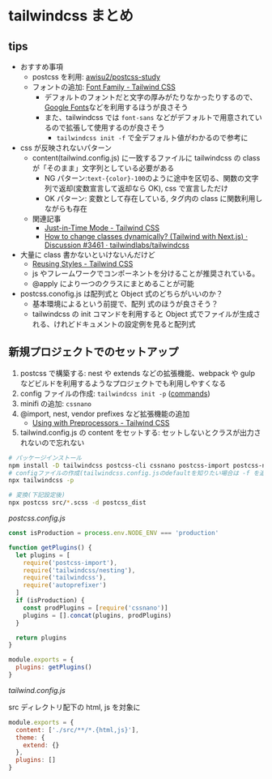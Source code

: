 # tailwindcss まとめ

## tips

- おすすめ事項
  - postcss を利用: [awisu2/postcss\-study](https://github.com/awisu2/postcss-study)
  - フォントの追加: [Font Family \- Tailwind CSS](https://tailwindcss.com/docs/font-family)
    - デフォルトのフォントだと文字の厚みがたりなかったりするので、[Google Fonts](https://fonts.google.com/)などを利用するほうが良さそう
    - また、tailwindcss では `font-sans` などがデフォルトで用意されているので拡張して使用するのが良さそう
      - `tailwindcss init -f` で全デフォルト値がわかるので参考に
- css が反映されないパターン
  - content(tailwind.config.js) に一致するファイルに tailwindcss の class が「そのまま」文字列としている必要がある
    - NG パターン:`text-{color}-100`のように途中を区切る、関数の文字列で返却(変数宣言して返却なら OK), css で宣言しただけ
    - OK パターン: 変数として存在している, タグ内の class に関数利用しながらも存在
  - 関連記事
    - [Just\-in\-Time Mode \- Tailwind CSS](https://v2.tailwindcss.com/docs/just-in-time-mode#arbitrary-value-support)
    - [How to change classes dynamically? \(Tailwind with Next\.js\) · Discussion \#3461 · tailwindlabs/tailwindcss](https://github.com/tailwindlabs/tailwindcss/discussions/3461)
- 大量に class 書かないといけないんだけど
  - [Reusing Styles \- Tailwind CSS](https://tailwindcss.com/docs/reusing-styles)
  - js やフレームワークでコンポーネントを分けることが推奨されている。
  - @apply により一つのクラスにまとめることが可能
- postcss.conofig.js は配列式と Object 式のどちらがいいのか？
  - 基本環境によるという前提で、配列 式のほうが良さそう？
  - tailwindcss の init コマンドを利用すると Object 式でファイルが生成される、けれどドキュメントの設定例を見ると配列式

## 新規プロジェクトでのセットアップ

1. postcss で構築する: nest や extends などの拡張機能、webpack や gulp などビルドを利用するようなプロジェクトでも利用しやすくなる
2. config ファイルの作成: `tailwindcss init -p` ([commands](./commands))
3. minifi の追加: `cssnano`
4. @import, nest, vendor prefixes など拡張機能の追加
   - [Using with Preprocessors \- Tailwind CSS](https://tailwindcss.com/docs/using-with-preprocessors)
5. tailwind.config.js の content をセットする: セットしないとクラスが出力されないので忘れない

```bash
# パッケージインストール
npm install -D tailwindcss postcss-cli cssnano postcss-import postcss-nesting autoprefixer
# configファイルの作成(tailwindcss.config.jsのdefaultを知りたい場合は -f を追加)
npx tailwindcss -p

# 変換(下記設定後)
npx postcss src/*.scss -d postcss_dist
```

_postcss.config.js_

```js
const isProduction = process.env.NODE_ENV === 'production'

function getPlugins() {
  let plugins = [
    require('postcss-import'),
    require('tailwindcss/nesting'),
    require('tailwindcss'),
    require('autoprefixer')
  ]
  if (isProduction) {
    const prodPlugins = [require('cssnano')]
    plugins = [].concat(plugins, prodPlugins)
  }

  return plugins
}

module.exports = {
  plugins: getPlugins()
}
```

_tailwind.config.js_

src ディレクトリ配下の html, js を対象に

```js
module.exports = {
  content: ['./src/**/*.{html,js}'],
  theme: {
    extend: {}
  },
  plugins: []
}
```
